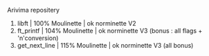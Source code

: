Arivima repositery

1. libft | 100% Moulinette | ok norminette V2
2. ft_printf | 104% Moulinette | ok norminette V3 (bonus : all flags + 'n'conversion)
3. get_next_line | 115% Moulinette | ok norminette V3 (all bonus)

